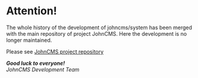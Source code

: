 # Attention!
The whole history of the development of johncms/system has been merged with the main repository of project JohnCMS. Here the development is no longer maintained.

Please see [JohnCMS project repository](https://github.com/johncms/johncms)

**_Good luck to everyone!_**  
_JohnCMS Development Team_
